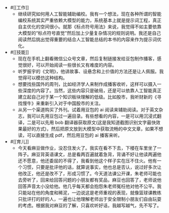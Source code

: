 - #[[工作]]
    - 继续研究如何用人工智能辅助编校。我有一个想法，现在各种所谓的智能编校系统其实严重依赖大模型的能力，系统基本上就是提示词工程，真正自主优化的空间很小。就那《标点符号用法》来说，我觉得不如主要依靠大模型的“标点符号直觉”然后加上少量复杂情况的规则说明。我还是自己阅读然后挑出觉得重要的结合人工智能总结的本书的内容来作为提示词优化。
- #[[技能]]
    - 现在在手机上翻看微信公众号文章，然后复制链接发给豆包制作播客，感觉很好，可以开始阅读一些很长又有难度的内容。
    - 听罗振宇的《文明》，他讲故事、设悬念和上价值的方法还是让人佩服。我觉得可以模仿这种结构。
    - 想要找些国外的周刊，比如经济学人来制作成播客收听，这样可以摄入一些深度的内容了。当然，这些内容只是破局，还是可以依靠人工智能真正建立起自己对于某一个知识板块理解的低级。比如股市，我听财新的《寻找慢牛》来重新引入对于中国股市的关注。
    - 从另一个渠道购买了外刊。试着用豆包的 ai 阅读来辅助阅读。对于英文杂志，我可以先用豆包过一遍目录。有些想看的内容，一是可以用沉浸式翻译，二是可以先用 bob 翻译器获取原文(这是我知道截图识别文字最快效果最好的方式)，然后把原文放到大模型中获取流畅的中文文章，如果不想读，可以直接生成 pdf，然后用豆包的 ai 播客来听。
- #[[育儿]]
    - 今天看麻豆做作业，没忍住发火了。我实在看不下去，下楼在车里坐了一阵子。麻豆背英语课文，总是看两百遍就着急背，背诵不好让他读两遍他还不愿意，他还委屈的不得了，我看到他这个样子实在压不住火。他有一个习惯，只要是批评他的话，就算说事实，他也总是否认，说过好多次让他改正，他还是改不了，形成习惯了。今天道法课公开课，朱老师可能也去旁听了，回来给回答问题的小朋友都有奖品，麻豆也回答了，老师说他回答声音太小没给他。他几乎每天都会抱怨朱老师冤枉他对他不公平。我只能站在他的角度和稀泥，一边说这是老师重视的表现，就像篮球课教练只批评打的好的人，一遍也让他理解老师出于安全限制小朋友们自由玩耍的考虑。根据我对麻豆的了解，只喜欢听好话，我越写越气，先不写了。
